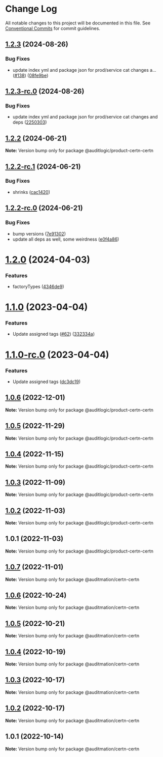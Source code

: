 # Change Log

All notable changes to this project will be documented in this file.
See [Conventional Commits](https://conventionalcommits.org) for commit guidelines.

## [1.2.3](https://github.com/auditlogic/product/compare/@auditlogic/product-certn-certn@1.2.2...@auditlogic/product-certn-certn@1.2.3) (2024-08-26)


### Bug Fixes

* update index yml and package json for prod/service cat changes a… ([#138](https://github.com/auditlogic/product/issues/138)) ([08fe9be](https://github.com/auditlogic/product/commit/08fe9beb1c8457462a19bc69caa02e6212d97e1a))





## [1.2.3-rc.0](https://github.com/auditlogic/product/compare/@auditlogic/product-certn-certn@1.2.2...@auditlogic/product-certn-certn@1.2.3-rc.0) (2024-08-26)


### Bug Fixes

* update index yml and package json for prod/service cat changes and deps ([2250303](https://github.com/auditlogic/product/commit/225030363a363608240135b7ebed386b28f01e4b))





## [1.2.2](https://github.com/auditlogic/product/compare/@auditlogic/product-certn-certn@1.2.2-rc.1...@auditlogic/product-certn-certn@1.2.2) (2024-06-21)

**Note:** Version bump only for package @auditlogic/product-certn-certn





## [1.2.2-rc.1](https://github.com/auditlogic/product/compare/@auditlogic/product-certn-certn@1.2.2-rc.0...@auditlogic/product-certn-certn@1.2.2-rc.1) (2024-06-21)


### Bug Fixes

* shrinks ([cac1420](https://github.com/auditlogic/product/commit/cac14200fefcd8183ab69fe89a47bd3f70f563e9))





## [1.2.2-rc.0](https://github.com/auditlogic/product/compare/@auditlogic/product-certn-certn@1.2.0...@auditlogic/product-certn-certn@1.2.2-rc.0) (2024-06-21)


### Bug Fixes

* bump versions ([7e91302](https://github.com/auditlogic/product/commit/7e913023b8b312150ed7762c32fbbe616be71de5))
* update all deps as well, some weirdness ([e0f4a86](https://github.com/auditlogic/product/commit/e0f4a864714e2d3de6bbf3da014d5312fe53be2f))





# [1.2.0](https://github.com/auditlogic/product/compare/@auditlogic/product-certn-certn@1.1.0...@auditlogic/product-certn-certn@1.2.0) (2024-04-03)


### Features

* factoryTypes ([4346de9](https://github.com/auditlogic/product/commit/4346de92693aee892fccf725338ffc7b80ab182b))





# [1.1.0](https://github.com/auditlogic/product/compare/@auditlogic/product-certn-certn@1.0.6...@auditlogic/product-certn-certn@1.1.0) (2023-04-04)


### Features

* Update assigned tags ([#62](https://github.com/auditlogic/product/issues/62)) ([332334a](https://github.com/auditlogic/product/commit/332334ac1b4a57ff812914e70573c91539a06bf4))





# [1.1.0-rc.0](https://github.com/auditlogic/product/compare/@auditlogic/product-certn-certn@1.0.6...@auditlogic/product-certn-certn@1.1.0-rc.0) (2023-04-04)


### Features

* Update assigned tags ([dc3dc19](https://github.com/auditlogic/product/commit/dc3dc19fc1eed87cbc16dbdcf7131bf46ffcfbb7))





## [1.0.6](https://github.com/auditlogic/product/compare/@auditlogic/product-certn-certn@1.0.5...@auditlogic/product-certn-certn@1.0.6) (2022-12-01)

**Note:** Version bump only for package @auditlogic/product-certn-certn





## [1.0.5](https://github.com/auditlogic/product/compare/@auditlogic/product-certn-certn@1.0.4...@auditlogic/product-certn-certn@1.0.5) (2022-11-29)

**Note:** Version bump only for package @auditlogic/product-certn-certn





## [1.0.4](https://github.com/auditlogic/product/compare/@auditlogic/product-certn-certn@1.0.3...@auditlogic/product-certn-certn@1.0.4) (2022-11-15)

**Note:** Version bump only for package @auditlogic/product-certn-certn





## [1.0.3](https://github.com/auditlogic/product/compare/@auditlogic/product-certn-certn@1.0.2...@auditlogic/product-certn-certn@1.0.3) (2022-11-09)

**Note:** Version bump only for package @auditlogic/product-certn-certn





## [1.0.2](https://github.com/auditlogic/product/compare/@auditlogic/product-certn-certn@1.0.1...@auditlogic/product-certn-certn@1.0.2) (2022-11-03)

**Note:** Version bump only for package @auditlogic/product-certn-certn





## 1.0.1 (2022-11-03)

**Note:** Version bump only for package @auditlogic/product-certn-certn





## [1.0.7](https://github.com/auditmation/store-content/compare/@auditmation/certn-certn@1.0.6...@auditmation/certn-certn@1.0.7) (2022-11-01)

**Note:** Version bump only for package @auditmation/certn-certn





## [1.0.6](https://github.com/auditmation/store-content/compare/@auditmation/certn-certn@1.0.5...@auditmation/certn-certn@1.0.6) (2022-10-24)

**Note:** Version bump only for package @auditmation/certn-certn





## [1.0.5](https://github.com/auditmation/store-content/compare/@auditmation/certn-certn@1.0.4...@auditmation/certn-certn@1.0.5) (2022-10-21)

**Note:** Version bump only for package @auditmation/certn-certn





## [1.0.4](https://github.com/auditmation/store-content/compare/@auditmation/certn-certn@1.0.3...@auditmation/certn-certn@1.0.4) (2022-10-19)

**Note:** Version bump only for package @auditmation/certn-certn





## [1.0.3](https://github.com/auditmation/store-content/compare/@auditmation/certn-certn@1.0.2...@auditmation/certn-certn@1.0.3) (2022-10-17)

**Note:** Version bump only for package @auditmation/certn-certn





## [1.0.2](https://github.com/auditmation/store-content/compare/@auditmation/certn-certn@1.0.1...@auditmation/certn-certn@1.0.2) (2022-10-17)

**Note:** Version bump only for package @auditmation/certn-certn





## 1.0.1 (2022-10-14)

**Note:** Version bump only for package @auditmation/certn-certn
